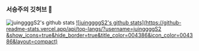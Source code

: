 ### 서승주의 깃허브 👋

![juinggggS2's github stats](https://github-readme-stats.vercel.app/api?username=juinggggS2&show_icons=true)
[![juinggggS2's github stats](https://github-readme-stats.vercel.app/api/top-langs/?username=juinggggS2
&show_icons=true&hide_border=true&title_color=004386&icon_color=004386&layout=compact)](https://github.com/juinggggS2)


<!--
**juinggggS2/juinggggS2** is a ✨ _special_ ✨ repository because its `README.md` (this file) appears on your GitHub profile.

Here are some ideas to get you started:

- 🔭 I’m currently working on ...
- 🌱 I’m currently learning ...
- 👯 I’m looking to collaborate on ...
- 🤔 I’m looking for help with ...
- 💬 Ask me about ...
- 📫 How to reach me: ...
- 😄 Pronouns: ...
- ⚡ Fun fact: ...
-->
